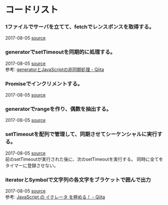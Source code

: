 # コードリスト

### 1ファイルでサーバを立てて、fetchでレンスポンスを取得する。
2017-08-05 [source](./2017-08-05_build_http_server_and_fetch_its_response_in_only_a_file.js)  

### generatorでsetTimeoutを同期的に処理する。
2017-08-05 [source](./2017-08-05_deal_settimeout_synchrnously_with_generator.js)  
参考: [generatorとJavaScriptの非同期処理 \- Qiita](http://qiita.com/hitsujiwool/items/316f3e8a41fb7dc3a119)

### Promiseでインクリメントする。
2017-08-05 [source](./2017-08-05_increment_with_promise.js)  

### generatorでrangeを作り、偶数を抽出する。
2017-08-05 [source](./2017-08-05_make_range_and_filter_extract_odd_with_generator.js)  

### setTimeoutを配列で管理して、同期させてシーケンシャルに実行する。
2017-08-05 [source](./2017-08-05_manage_settimeout_with_array_for_sequence.js)  
前のsetTimeoutが実行された後に、次のsetTimeoutを実行する。
同時に全てをタイマーに登録させない。

### iteratorとSymbolで文字列の各文字をブラケットで囲んで出力
2017-08-05 [source](./2017-08-05_out_chars_surrounded_with_bracket_by_iterator_and_Symbol.js)  
参考: [JavaScript の イテレータ を極める！ \- Qiita](http://qiita.com/kura07/items/cf168a7ea20e8c2554c6)